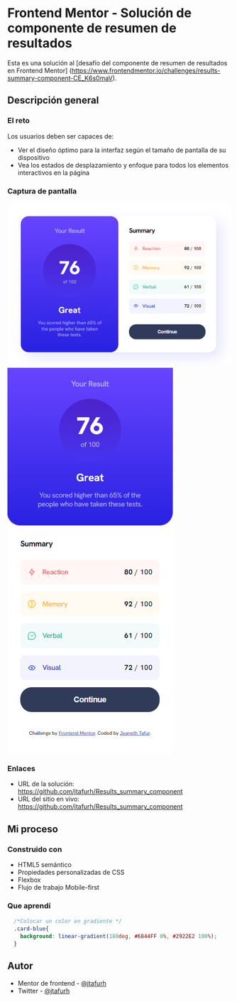 # Frontend Mentor - Solución de componente de resumen de resultados

Esta es una solución al [desafío del componente de resumen de resultados en Frontend Mentor] (https://www.frontendmentor.io/challenges/results-summary-component-CE_K6s0maV). 


## Descripción general

### El reto

Los usuarios deben ser capaces de:

- Ver el diseño óptimo para la interfaz según el tamaño de pantalla de su dispositivo
- Vea los estados de desplazamiento y enfoque para todos los elementos interactivos en la página

### Captura de pantalla

![](/1_results-summary-component-main/capturas/desktop.png)
![](/1_results-summary-component-main/capturas/mobile.png)

### Enlaces

- URL de la solución: https://github.com/jtafurh/Results_summary_component
- URL del sitio en vivo: https://github.com/jtafurh/Results_summary_component

## Mi proceso

### Construido con

- HTML5 semántico
- Propiedades personalizadas de CSS
- Flexbox
- Flujo de trabajo Mobile-first


### Que aprendí

```css
  /*Colocar un color en gradiente */
  .card-blue{
    background: linear-gradient(180deg, #6844FF 0%, #2922E2 100%);
  }
```

## Autor

- Mentor de frontend - [@jtafurh](https://www.frontendmentor.io/profile/jtafurh)
- Twitter - [@jtafurh](https://www.twitter.com/jtafurh)
